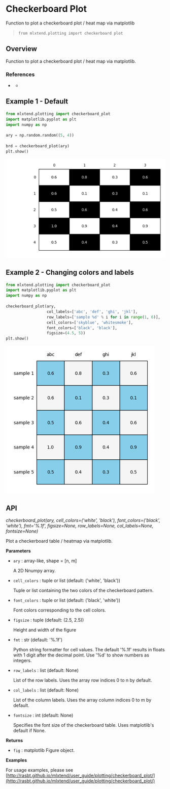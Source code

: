 # Checkerboard Plot

Function to plot a checkerboard plot / heat map via matplotlib

> `from mlxtend.plotting import checkerboard plot`

## Overview

Function to plot a checkerboard plot / heat map via matplotlib.

### References

- -

## Example 1 - Default


```python
from mlxtend.plotting import checkerboard_plot
import matplotlib.pyplot as plt
import numpy as np

ary = np.random.random((5, 4))

brd = checkerboard_plot(ary)
plt.show()
```


![png](checkerboard_plot_files/checkerboard_plot_8_0.png)


## Example 2 - Changing colors and labels


```python
from mlxtend.plotting import checkerboard_plot
import matplotlib.pyplot as plt
import numpy as np

checkerboard_plot(ary, 
                  col_labels=['abc', 'def', 'ghi', 'jkl'],
                  row_labels=['sample %d' % i for i in range(1, 6)],
                  cell_colors=['skyblue', 'whitesmoke'],
                  font_colors=['black', 'black'],
                  figsize=(4.5, 5))
plt.show()
```


![png](checkerboard_plot_files/checkerboard_plot_10_0.png)


## API


*checkerboard_plot(ary, cell_colors=('white', 'black'), font_colors=('black', 'white'), fmt='%.1f', figsize=None, row_labels=None, col_labels=None, fontsize=None)*

Plot a checkerboard table / heatmap via matplotlib.

**Parameters**

- `ary` : array-like, shape = [n, m]

    A 2D Nnumpy array.

- `cell_colors` : tuple or list (default: ('white', 'black'))

    Tuple or list containing the two colors of the
    checkerboard pattern.

- `font_colors` : tuple or list (default: ('black', 'white'))

    Font colors corresponding to the cell colors.

- `figsize` : tuple (default: (2.5, 2.5))

    Height and width of the figure

- `fmt` : str (default: '%.1f')

    Python string formatter for cell values.
    The default '%.1f' results in floats with 1 digit after
    the decimal point. Use '%d' to show numbers as integers.

- `row_labels` : list (default: None)

    List of the row labels. Uses the array row
    indices 0 to n by default.

- `col_labels` : list (default: None)

    List of the column labels. Uses the array column
    indices 0 to m by default.

- `fontsize` : int (default: None)

    Specifies the font size of the checkerboard table.
    Uses matplotlib's default if None.

**Returns**

- `fig` : matplotlib Figure object.


**Examples**

For usage examples, please see
    [http://rasbt.github.io/mlxtend/user_guide/plotting/checkerboard_plot/](http://rasbt.github.io/mlxtend/user_guide/plotting/checkerboard_plot/)


